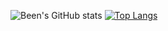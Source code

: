![Been's GitHub stats](https://github-readme-stats.vercel.app/api?username=Been101&show_icons=true&theme=jolly)
[![Top Langs](https://github-readme-stats.vercel.app/api/top-langs/?username=Been101&layout=compact)](https://github.com/Been101/github-readme-stats)
